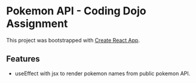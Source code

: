 # Pokemon API - Coding Dojo Assignment

This project was bootstrapped with [Create React App](https://github.com/facebook/create-react-app).

## Features
- useEffect with jsx to render pokemon names from public pokemon API.
